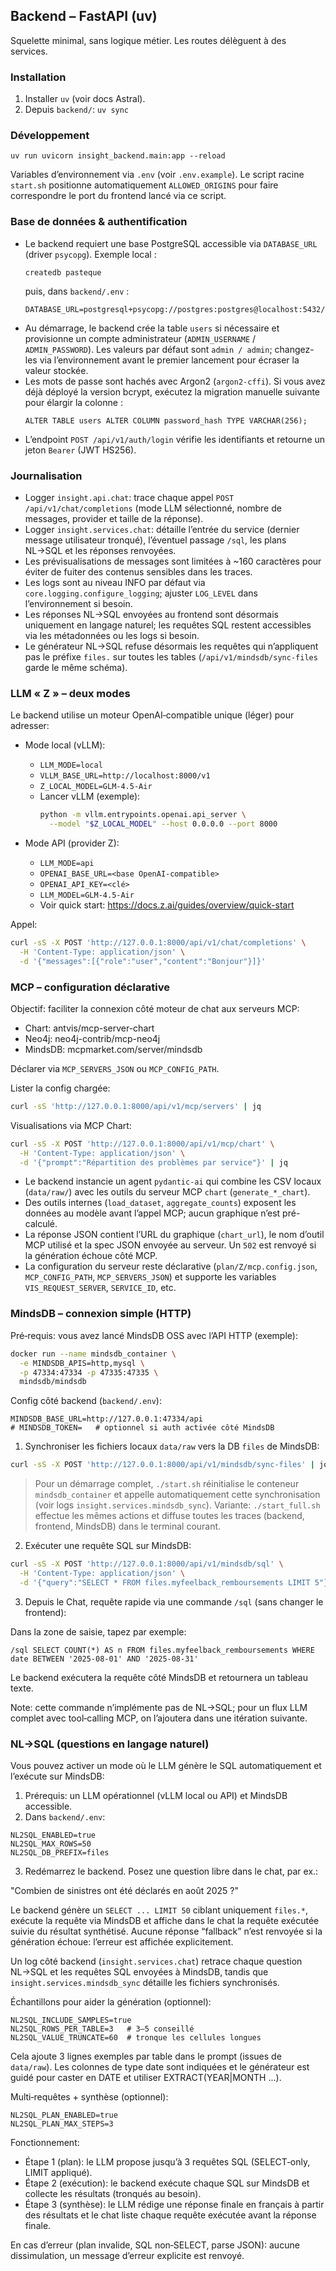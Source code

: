 ## Backend – FastAPI (uv)

Squelette minimal, sans logique métier. Les routes délèguent à des services.

### Installation

1. Installer `uv` (voir docs Astral).
2. Depuis `backend/`: `uv sync`

### Développement

`uv run uvicorn insight_backend.main:app --reload`

Variables d’environnement via `.env` (voir `.env.example`). Le script racine `start.sh` positionne automatiquement `ALLOWED_ORIGINS` pour faire correspondre le port du frontend lancé via ce script.

### Base de données & authentification

- Le backend requiert une base PostgreSQL accessible via `DATABASE_URL` (driver `psycopg`). Exemple local :
  ```
  createdb pasteque
  ```
  puis, dans `backend/.env` :
  ```
  DATABASE_URL=postgresql+psycopg://postgres:postgres@localhost:5432/pasteque
  ```
- Au démarrage, le backend crée la table `users` si nécessaire et provisionne un compte administrateur (`ADMIN_USERNAME` / `ADMIN_PASSWORD`). Les valeurs par défaut sont `admin / admin`; changez-les via l’environnement avant le premier lancement pour écraser la valeur stockée.
- Les mots de passe sont hachés avec Argon2 (`argon2-cffi`). Si vous avez déjà déployé la version bcrypt, exécutez la migration manuelle suivante pour élargir la colonne :
  ```
  ALTER TABLE users ALTER COLUMN password_hash TYPE VARCHAR(256);
  ```
- L’endpoint `POST /api/v1/auth/login` vérifie les identifiants et retourne un jeton `Bearer` (JWT HS256).

### Journalisation

- Logger `insight.api.chat`: trace chaque appel `POST /api/v1/chat/completions` (mode LLM sélectionné, nombre de messages, provider et taille de la réponse).
- Logger `insight.services.chat`: détaille l’entrée du service (dernier message utilisateur tronqué), l’éventuel passage `/sql`, les plans NL→SQL et les réponses renvoyées.
- Les prévisualisations de messages sont limitées à ~160 caractères pour éviter de fuiter des contenus sensibles dans les traces.
- Les logs sont au niveau INFO par défaut via `core.logging.configure_logging`; ajuster `LOG_LEVEL` dans l’environnement si besoin.
- Les réponses NL→SQL envoyées au frontend sont désormais uniquement en langage naturel; les requêtes SQL restent accessibles via les métadonnées ou les logs si besoin.
- Le générateur NL→SQL refuse désormais les requêtes qui n’appliquent pas le préfixe `files.` sur toutes les tables (`/api/v1/mindsdb/sync-files` garde le même schéma).

### LLM « Z » – deux modes

Le backend utilise un moteur OpenAI‑compatible unique (léger) pour adresser:

- Mode local (vLLM):
  - `LLM_MODE=local`
  - `VLLM_BASE_URL=http://localhost:8000/v1`
  - `Z_LOCAL_MODEL=GLM-4.5-Air`
  - Lancer vLLM (exemple):
    ```bash
    python -m vllm.entrypoints.openai.api_server \
      --model "$Z_LOCAL_MODEL" --host 0.0.0.0 --port 8000
    ```

- Mode API (provider Z):
  - `LLM_MODE=api`
  - `OPENAI_BASE_URL=<base OpenAI-compatible>`
  - `OPENAI_API_KEY=<clé>`
  - `LLM_MODEL=GLM-4.5-Air`
  - Voir quick start: https://docs.z.ai/guides/overview/quick-start

Appel:

```bash
curl -sS -X POST 'http://127.0.0.1:8000/api/v1/chat/completions' \
  -H 'Content-Type: application/json' \
  -d '{"messages":[{"role":"user","content":"Bonjour"}]}'
```

### MCP – configuration déclarative

Objectif: faciliter la connexion côté moteur de chat aux serveurs MCP:

- Chart: antvis/mcp-server-chart
- Neo4j: neo4j-contrib/mcp-neo4j
- MindsDB: mcpmarket.com/server/mindsdb

Déclarer via `MCP_SERVERS_JSON` ou `MCP_CONFIG_PATH`.

Lister la config chargée:

```bash
curl -sS 'http://127.0.0.1:8000/api/v1/mcp/servers' | jq
```

Visualisations via MCP Chart:

```bash
curl -sS -X POST 'http://127.0.0.1:8000/api/v1/mcp/chart' \
  -H 'Content-Type: application/json' \
  -d '{"prompt":"Répartition des problèmes par service"}' | jq
```

- Le backend instancie un agent `pydantic-ai` qui combine les CSV locaux (`data/raw/`) avec les outils du serveur MCP `chart` (`generate_*_chart`).
- Des outils internes (`load_dataset`, `aggregate_counts`) exposent les données au modèle avant l’appel MCP; aucun graphique n’est pré-calculé.
- La réponse JSON contient l’URL du graphique (`chart_url`), le nom d’outil MCP utilisé et la spec JSON envoyée au serveur. Un `502` est renvoyé si la génération échoue côté MCP.
- La configuration du serveur reste déclarative (`plan/Z/mcp.config.json`, `MCP_CONFIG_PATH`, `MCP_SERVERS_JSON`) et supporte les variables `VIS_REQUEST_SERVER`, `SERVICE_ID`, etc.

### MindsDB – connexion simple (HTTP)

Pré‑requis: vous avez lancé MindsDB OSS avec l’API HTTP (exemple):

```bash
docker run --name mindsdb_container \
  -e MINDSDB_APIS=http,mysql \
  -p 47334:47334 -p 47335:47335 \
  mindsdb/mindsdb
```

Config côté backend (`backend/.env`):

```
MINDSDB_BASE_URL=http://127.0.0.1:47334/api
# MINDSDB_TOKEN=   # optionnel si auth activée côté MindsDB
```

1) Synchroniser les fichiers locaux `data/raw` vers la DB `files` de MindsDB:

```bash
curl -sS -X POST 'http://127.0.0.1:8000/api/v1/mindsdb/sync-files' | jq
```

> Pour un démarrage complet, `./start.sh` réinitialise le conteneur `mindsdb_container` et appelle automatiquement cette synchronisation (voir logs `insight.services.mindsdb_sync`).
> Variante: `./start_full.sh` effectue les mêmes actions et diffuse toutes les traces (backend, frontend, MindsDB) dans le terminal courant.

2) Exécuter une requête SQL sur MindsDB:

```bash
curl -sS -X POST 'http://127.0.0.1:8000/api/v1/mindsdb/sql' \
  -H 'Content-Type: application/json' \
  -d '{"query":"SELECT * FROM files.myfeelback_remboursements LIMIT 5"}' | jq
```

3) Depuis le Chat, requête rapide via une commande `/sql` (sans changer le frontend):

Dans la zone de saisie, tapez par exemple:

```
/sql SELECT COUNT(*) AS n FROM files.myfeelback_remboursements WHERE date BETWEEN '2025-08-01' AND '2025-08-31'
```

Le backend exécutera la requête côté MindsDB et retournera un tableau texte.

Note: cette commande n’implémente pas de NL→SQL; pour un flux LLM complet avec tool‑calling MCP, on l’ajoutera dans une itération suivante.

### NL→SQL (questions en langage naturel)

Vous pouvez activer un mode où le LLM génère le SQL automatiquement et l’exécute sur MindsDB:

1) Prérequis: un LLM opérationnel (vLLM local ou API) et MindsDB accessible.
2) Dans `backend/.env`:

```
NL2SQL_ENABLED=true
NL2SQL_MAX_ROWS=50
NL2SQL_DB_PREFIX=files
```

3) Redémarrez le backend. Posez une question libre dans le chat, par ex.:

"Combien de sinistres ont été déclarés en août 2025 ?"

Le backend génère un `SELECT ... LIMIT 50` ciblant uniquement `files.*`, exécute la requête via MindsDB et affiche dans le chat la requête exécutée suivie du résultat synthétisé. Aucune réponse “fallback” n’est renvoyée si la génération échoue: l’erreur est affichée explicitement.

Un log côté backend (`insight.services.chat`) retrace chaque question NL→SQL et les requêtes SQL envoyées à MindsDB, tandis que `insight.services.mindsdb_sync` détaille les fichiers synchronisés.

Échantillons pour aider la génération (optionnel):

```
NL2SQL_INCLUDE_SAMPLES=true
NL2SQL_ROWS_PER_TABLE=3   # 3–5 conseillé
NL2SQL_VALUE_TRUNCATE=60  # tronque les cellules longues
```

Cela ajoute 3 lignes exemples par table dans le prompt (issues de `data/raw`). Les colonnes de type date sont indiquées et le générateur est guidé pour caster en DATE et utiliser EXTRACT(YEAR|MONTH ...).

Multi‑requêtes + synthèse (optionnel):

```
NL2SQL_PLAN_ENABLED=true
NL2SQL_PLAN_MAX_STEPS=3
```

Fonctionnement:
- Étape 1 (plan): le LLM propose jusqu’à 3 requêtes SQL (SELECT‑only, LIMIT appliqué).
- Étape 2 (exécution): le backend exécute chaque SQL sur MindsDB et collecte les résultats (tronqués au besoin).
- Étape 3 (synthèse): le LLM rédige une réponse finale en français à partir des résultats et le chat liste chaque requête exécutée avant la réponse finale.

En cas d’erreur (plan invalide, SQL non‑SELECT, parse JSON): aucune dissimulation, un message d’erreur explicite est renvoyé.
